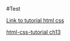 #Test

[Link to tutorial html css](https://internetingishard.com/html-and-css/responsive-images/)

[html-css-tutorial ch13](https://dsk1936.github.io/html-css-tutorial/ch13/)

